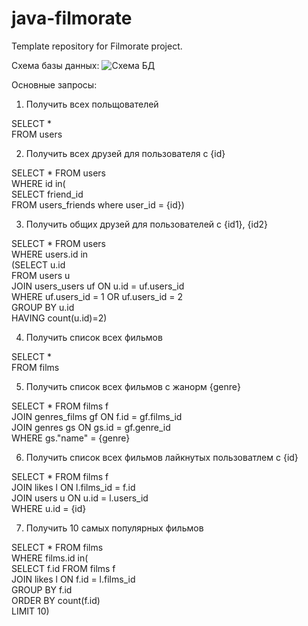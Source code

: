 # java-filmorate
Template repository for Filmorate project.

Схема базы данных:
![Схема БД](/db_cheme.jpg)

Основные запросы:
1. Получить всех польщователей
  
SELECT *   
FROM users
  
2. Получить всех  друзей для пользователя c {id}
  
SELECT * FROM users  
WHERE id in(  
SELECT  friend_id  
FROM users_friends where user_id = {id})  
  
3. Получить общих друзей для пользователей c {id1}, {id2}
  
SELECT * FROM users  
WHERE users.id in  
(SELECT u.id  
FROM users u  
JOIN users_users uf ON u.id = uf.users_id  
WHERE uf.users_id = 1 OR uf.users_id = 2  
GROUP BY u.id  
HAVING count(u.id)=2)  
  
4. Получить cписок всех фильмов
  
SELECT *   
FROM films  
  
5. Получить cписок всех фильмов с жанорм {genre}
  
SELECT * FROM films f  
JOIN genres_films gf ON f.id = gf.films_id  
JOIN genres gs ON gs.id = gf.genre_id  
WHERE gs."name" = {genre}  
  
6. Получить cписок всех фильмов лайкнутых пользоватлем с {id}
  
SELECT * FROM films f  
JOIN likes l ON l.films_id = f.id  
JOIN users u ON u.id = l.users_id  
WHERE u.id = {id}  
  
7. Получить 10 самых популярных фильмов
  
SELECT * FROM films    
WHERE films.id in(  
SELECT f.id FROM films f  
JOIN likes l ON f.id = l.films_id  
GROUP BY f.id  
ORDER BY count(f.id)  
LIMIT 10)  